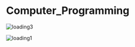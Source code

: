 # Computer_Programming
![loading3](https://user-images.githubusercontent.com/56186644/192440341-dcdece2a-467b-4faf-a2cb-ee5e059ff9ed.png)

![loading1](https://user-images.githubusercontent.com/56186644/192440333-e651596f-00f5-4339-886c-65fd2a1a3093.png)
